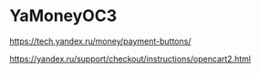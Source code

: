 # YaMoneyOC3

https://tech.yandex.ru/money/payment-buttons/

https://yandex.ru/support/checkout/instructions/opencart2.html
